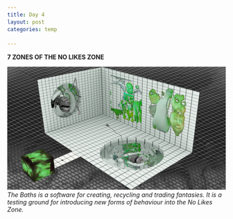 ```yaml
---
title: Day 4
layout: post
categories: temp

---
```


**7 ZONES OF THE NO LIKES ZONE**

![](/assets/7days/4_green.png)
_The Baths is a software for creating, recycling and trading fantasies. It is a testing ground for introducing new forms of behaviour into the No Likes Zone._
